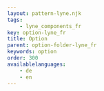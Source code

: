 ```yaml
---
layout: pattern-lyne.njk
tags: 
    - lyne_components_fr
key: option-lyne_fr
title: Option
parent: option-folder-lyne_fr
keywords: option
order: 300
availablelanguages: 
    - de
    - en
---
```

